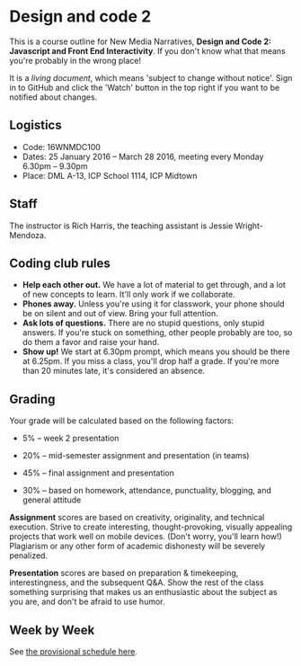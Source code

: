 # Design and code 2

This is a course outline for New Media Narratives, **Design and Code 2: Javascript and Front End Interactivity**. If you don't know what that means you're probably in the wrong place!

It is a *living document*, which means 'subject to change without notice'. Sign in to GitHub and click the 'Watch' button in the top right if you want to be notified about changes.


## Logistics

* Code: 16WNMDC100
* Dates: 25 January 2016 – March 28 2016, meeting every Monday 6.30pm – 9.30pm
* Place: DML A-13, ICP School 1114, ICP Midtown


## Staff

The instructor is Rich Harris, the teaching assistant is Jessie Wright-Mendoza.


## Coding club rules

* **Help each other out.** We have a lot of material to get through, and a lot of new concepts to learn. It'll only work if we collaborate.
* **Phones away.** Unless you're using it for classwork, your phone should be on silent and out of view. Bring your full attention.
* **Ask lots of questions.** There are no stupid questions, only stupid answers. If you're stuck on something, other people probably are too, so do them a favor and raise your hand.
* **Show up!** We start at 6.30pm prompt, which means you should be there at 6.25pm. If you miss a class, you'll drop half a grade. If you're more than 20 minutes late, it's considered an absence.


## Grading

Your grade will be calculated based on the following factors:

* 5% – week 2 presentation
* 20% – mid-semester assignment and presentation (in teams)
* 45% – final assignment and presentation

* 30% – based on homework, attendance, punctuality, blogging, and general attitude

**Assignment** scores are based on creativity, originality, and technical execution. Strive to create interesting, thought-provoking, visually appealing projects that work well on mobile devices. (Don't worry, you'll learn how!) Plagiarism or any other form of academic dishonesty will be severely penalized.

**Presentation** scores are based on preparation & timekeeping, interestingness, and the subsequent Q&A. Show the rest of the class something surprising that makes us an enthusiastic about the subject as you are, and don't be afraid to use humor.


## Week by Week

See [the provisional schedule here](schedule.md).
